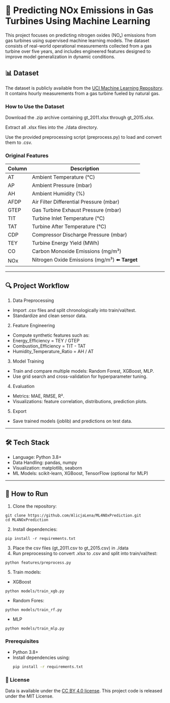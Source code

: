 # 💨 Predicting NOx Emissions in Gas Turbines Using Machine Learning
This project focuses on predicting nitrogen oxides (NOₓ) emissions from gas turbines using supervised machine learning models. The dataset consists of real-world operational measurements collected from a gas turbine over five years, and includes engineered features designed to improve model generalization in dynamic conditions.

## 📊 Dataset

The dataset is publicly available from the [UCI Machine Learning Repository](https://archive.ics.uci.edu/dataset/551/gas+turbine+co+and+nox+emission+data+set). It contains hourly measurements from a gas turbine fueled by natural gas. 

### How to Use the Dataset
Download the .zip archive containing gt_2011.xlsx through gt_2015.xlsx.

Extract all .xlsx files into the ./data directory.

Use the provided preprocessing script (preprocess.py) to load and convert them to .csv.

### Original Features

| Column | Description                                    |
| ------ | ---------------------------------------------- |
| AT     | Ambient Temperature (°C)                       |
| AP     | Ambient Pressure (mbar)                        |
| AH     | Ambient Humidity (%)                           |
| AFDP   | Air Filter Differential Pressure (mbar)        |
| GTEP   | Gas Turbine Exhaust Pressure (mbar)            |
| TIT    | Turbine Inlet Temperature (°C)                 |
| TAT    | Turbine After Temperature (°C)                 |
| CDP    | Compressor Discharge Pressure (mbar)           |
| TEY    | Turbine Energy Yield (MWh)                     |
| CO     | Carbon Monoxide Emissions (mg/m³)              |
| NOx    | Nitrogen Oxide Emissions (mg/m³) ⬅️ **Target** |

---

## 🔍 Project Workflow

1. Data Preprocessing
* Import .csv files and split chronologically into train/val/test.
* Standardize and clean sensor data.

2. Feature Engineering
* Compute synthetic features such as:
* Energy_Efficiency = TEY / GTEP
* Combustion_Efficiency = TIT - TAT
* Humidity_Temperature_Ratio = AH / AT

3. Model Training
* Train and compare multiple models: Random Forest, XGBoost, MLP.
* Use grid search and cross-validation for hyperparameter tuning.

4. Evaluation
* Metrics: MAE, RMSE, R².
* Visualizations: feature correlation, distributions, prediction plots.

5. Export
* Save trained models (joblib) and predictions on test data.

---

## 🛠️ Tech Stack

* Language: Python 3.8+
* Data Handling: pandas, numpy
* Visualization: matplotlib, seaborn
* ML Models: scikit-learn, XGBoost, TensorFlow (optional for MLP)

---

## 🚀 How to Run
1. Clone the repository:
```
git clone https://github.com/AlicjaLena/ML4NOxPrediction.git
cd ML4NOxPrediction
```
2. Install dependencies:
```
pip install -r requirements.txt
```  
3. Place the csv files (gt_2011.csv to gt_2015.csv) in ./data
4. Run preprocessing to convert .xlsx to .csv and split into train/val/test:
```
python features/preprocess.py
```   
5. Train models:
  * XGBoost
  ```
  python models/train_xgb.py
  ```
  * Random Fores:
  ```
  python models/train_rf.py
  ```
  * MLP
  ```
  python models/train_mlp.py
  ``` 

### Prerequisites

- Python 3.8+
- Install dependencies using:
  ```bash
  pip install -r requirements.txt
  ```
### 📄 License
Data is available under the [CC BY 4.0 license](https://creativecommons.org/licenses/by/4.0/legalcode). This project code is released under the MIT License.
